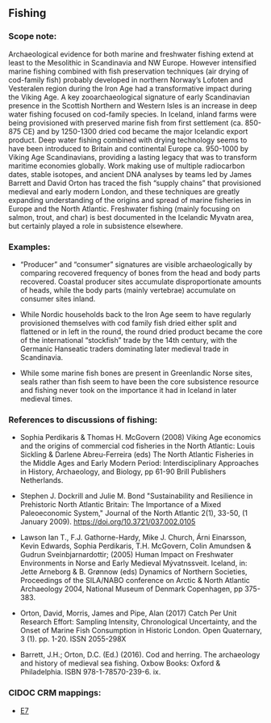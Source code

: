 
## Fishing

###  Scope note:
Archaeological evidence for both marine and freshwater fishing extend at least to the Mesolithic in Scandinavia and NW Europe. However intensified marine fishing combined with fish preservation techniques (air drying of cod-family fish) probably developed in northern Norway’s Lofoten and Vesteralen region during the Iron Age had a transformative impact during the Viking Age. A key zooarchaeological signature of early Scandinavian presence in the Scottish Northern and Western Isles is an increase in deep water fishing focused on cod-family species. In Iceland, inland farms were being provisioned with preserved marine fish from first settlement (ca. 850-875 CE) and by 1250-1300 dried cod became the major Icelandic export product. Deep water fishing combined with drying technology seems to have been introduced to Britain and continental Europe ca. 950-1000 by Viking Age Scandinavians, providing a lasting legacy that was to transform maritime economies globally. Work making use of multiple radiocarbon dates, stable isotopes, and ancient DNA analyses by teams led by James Barrett and David Orton has traced the fish “supply chains” that provisioned medieval and early modern London, and these techniques are greatly expanding understanding of the origins and spread of marine fisheries in Europe and the North Atlantic. Freshwater fishing (mainly focusing on salmon, trout, and char) is best documented in the Icelandic Myvatn area, but certainly played a role in subsistence elsewhere.

### Examples:

* “Producer” and “consumer” signatures are visible archaeologically by comparing recovered frequency of bones from the head and body parts recovered. Coastal producer sites accumulate disproportionate amounts of heads, while the body parts (mainly vertebrae) accumulate on consumer sites inland.

* While Nordic households back to the Iron Age seem to have regularly provisioned themselves with cod family fish dried either split and flattened or in left in the round, the round dried product became the core of the international “stockfish” trade by the 14th century, with the Germanic Hanseatic traders dominating later medieval trade in Scandinavia.

* While some marine fish bones are present in Greenlandic Norse sites, seals rather than fish seem to have been the core subsistence resource and fishing never took on the importance it had in Iceland in later medieval times.


### References to discussions of fishing:

* Sophia Perdikaris & Thomas H. McGovern (2008) Viking Age economics and the origins of commercial cod fisheries in the North Atlantic: Louis Sickling & Darlene Abreu-Ferreira (eds) The North Atlantic Fisheries in the Middle Ages and Early Modern Period: Interdisciplinary Approaches in History, Archaeology, and Biology, pp 61-90 Brill Publishers Netherlands.

*  Stephen J. Dockrill and Julie M. Bond "Sustainability and Resilience in Prehistoric North Atlantic Britain: The Importance of a Mixed Paleoeconomic System," Journal of the North Atlantic 2(1), 33-50, (1 January 2009). https://doi.org/10.3721/037.002.0105

*  Lawson Ian T., F.J. Gathorne-Hardy, Mike J. Church, Árni Einarsson, Kevin Edwards, Sophia Perdikaris, T.H. McGovern, Colin Amundsen & Gudrun Sveinbjarnardottir; (2005) Human Impact on Freshwater Environments in Norse and Early Medieval Mývatnssveit. Iceland, in: Jette Arneborg & B. Grønnow (eds) Dynamics of Northern Societies, Proceedings of the SILA/NABO conference on Arctic & North Atlantic Archaeology 2004, National Museum of Denmark Copenhagen, pp 375-383.

*  Orton, David, Morris, James and Pipe, Alan (2017) Catch Per Unit Research Effort: Sampling Intensity, Chronological Uncertainty, and the Onset of Marine Fish Consumption in Historic London. Open Quaternary, 3 (1). pp. 1-20. ISSN 2055-298X

*  Barrett, J.H.; Orton, D.C. (Ed.) (2016). Cod and herring. The archaeology and history of medieval sea fishing. Oxbow Books: Oxford & Philadelphia. ISBN 978-1-78570-239-6. ix.

### CIDOC CRM mappings:

* [E7](http://www.cidoc-crm.org/Entity/E7-Activity/Version-6.2.1)
